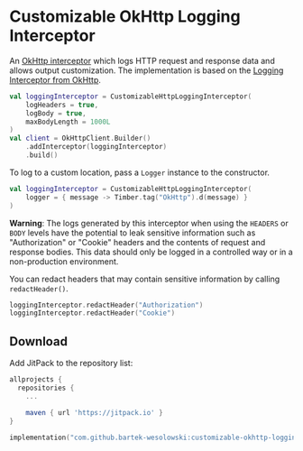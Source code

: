Customizable OkHttp Logging Interceptor
===================

An [OkHttp interceptor][interceptors] which logs HTTP request and response data and allows output customization.
The implementation is based on the [Logging Interceptor from OkHttp][okhttp-logging-interceptor].

```kotlin
val loggingInterceptor = CustomizableHttpLoggingInterceptor(
    logHeaders = true,
    logBody = true,
    maxBodyLength = 1000L
)
val client = OkHttpClient.Builder()
    .addInterceptor(loggingInterceptor)
    .build()
```

To log to a custom location, pass a `Logger` instance to the constructor.
```kotlin
val loggingInterceptor = CustomizableHttpLoggingInterceptor(
    logger = { message -> Timber.tag("OkHttp").d(message) }
)
```

**Warning**: The logs generated by this interceptor when using the `HEADERS` or `BODY` levels have
the potential to leak sensitive information such as "Authorization" or "Cookie" headers and the
contents of request and response bodies. This data should only be logged in a controlled way or in
a non-production environment.

You can redact headers that may contain sensitive information by calling `redactHeader()`.
```kotlin
loggingInterceptor.redactHeader("Authorization")
loggingInterceptor.redactHeader("Cookie")
```

Download
--------
Add JitPack to the repository list:

```groovy
allprojects {
  repositories {
    ...

    maven { url 'https://jitpack.io' }
}
```

```kotlin
implementation("com.github.bartek-wesolowski:customizable-okhttp-logging-interceptor:1.0.0")
```


[interceptors]: https://square.github.io/okhttp/interceptors/
[okhttp-logging-interceptor]: https://github.com/square/okhttp/tree/master/okhttp-logging-interceptor
